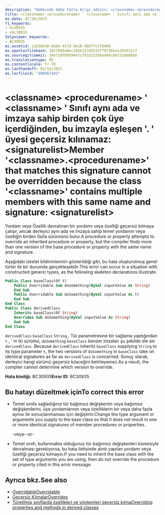 ```yaml
---
description: "Hakkında daha fazla bilgi edinin: <classname> <procedurename> ' <classname> ' sınıfı aynı ada ve imzaya sahip birden çok üye içerdiğinden, bu imzayla eşleşen '. ' üyesi geçersiz kılınamaz: <signaturelist>"
title: <classname> <procedurename> ' <classname> ' Sınıfı aynı ada ve imzaya sahip birden çok üye içerdiğinden, bu imzayla eşleşen '. ' üyesi geçersiz kılınamaz:<signaturelist>
ms.date: 07/20/2015
f1_keywords:
- bc30935
- vbc30935
helpviewer_keywords:
- BC30935
ms.assetid: 1165b630-668d-417d-9e18-9b8ffe7f6980
ms.openlocfilehash: 1017086a0ec193b327d551577973bb2e303012c7
ms.sourcegitcommit: 10e719780594efc781b15295e499c66f316068b8
ms.translationtype: MT
ms.contentlocale: tr-TR
ms.lasthandoff: 02/14/2021
ms.locfileid: "100457101"
---
```

# <a name="member-classnameprocedurename-that-matches-this-signature-cannot-be-overridden-because-the-class-classname-contains-multiple-members-with-this-same-name-and-signature-signaturelist"></a><span data-ttu-id="cf9e5-103">\<classname> \<procedurename> ' \<classname> ' Sınıfı aynı ada ve imzaya sahip birden çok üye içerdiğinden, bu imzayla eşleşen '. ' üyesi geçersiz kılınamaz:\<signaturelist></span><span class="sxs-lookup"><span data-stu-id="cf9e5-103">Member '\<classname>.\<procedurename>' that matches this signature cannot be overridden because the class '\<classname>' contains multiple members with this same name and signature: \<signaturelist></span></span>

<span data-ttu-id="cf9e5-104">Yordam veya Özellik devralınan bir yordamı veya özelliği geçersiz kılmaya çalışır, ancak derleyici aynı ada ve imzaya sahip temel yordamın veya özelliğin birden fazla sürümünü bulur.</span><span class="sxs-lookup"><span data-stu-id="cf9e5-104">A procedure or property attempts to override an inherited procedure or property, but the compiler finds more than one version of the base procedure or property with the same name and signature.</span></span>  
  
 <span data-ttu-id="cf9e5-105">Aşağıdaki iskelet bildirimlerinin gösterildiği gibi, bu hata oluşturulmuş genel türler ile bir durumda gerçekleşebilir.</span><span class="sxs-lookup"><span data-stu-id="cf9e5-105">This error can occur in a situation with constructed generic types, as the following skeleton declarations illustrate.</span></span>  
  
```vb  
Public Class baseClass(Of t)  
    Public Overridable Sub doSomething(ByVal inputValue As String)  
    End Sub  
    Public Overridable Sub doSomething(ByVal inputValue As t)  
    End Sub  
End Class  
Public Class derivedClass  
    Inherits baseClass(Of String)  
    Overrides Sub doSomething(ByVal inputValue As String)  
    End Sub  
End Class  
```  
  
 <span data-ttu-id="cf9e5-106">`derivedClass` `baseClass` `String` , Tür parametresine bir sağlama yaptığından `t` , ' ın iki sürümü, `doSomething` `baseClass` benzer imzaları şu şekilde ele alır `derivedClass` .</span><span class="sxs-lookup"><span data-stu-id="cf9e5-106">Because `derivedClass` inherits `baseClass` supplying `String` to its type parameter `t`, the two versions of `doSomething` in `baseClass` take on identical signatures as far as `derivedClass` is concerned.</span></span> <span data-ttu-id="cf9e5-107">Sonuç olarak, derleyici hangi sürümü geçersiz kılaceğini belirleyemez.</span><span class="sxs-lookup"><span data-stu-id="cf9e5-107">As a result, the compiler cannot determine which version to override.</span></span>  
  
 <span data-ttu-id="cf9e5-108">**Hata kimliği:** BC30935</span><span class="sxs-lookup"><span data-stu-id="cf9e5-108">**Error ID:** BC30935</span></span>  
  
## <a name="to-correct-this-error"></a><span data-ttu-id="cf9e5-109">Bu hatayı düzeltmek için</span><span class="sxs-lookup"><span data-stu-id="cf9e5-109">To correct this error</span></span>  
  
- <span data-ttu-id="cf9e5-110">Temel sınıfa sağladığınız tür bağımsız değişkenini veya bağımsız değişkenlerini, üye yordamlarının veya özelliklerin bir veya daha fazla aynısı ile sonuçlanmaması için değiştirin.</span><span class="sxs-lookup"><span data-stu-id="cf9e5-110">Change the type argument or arguments you supply to the base class so that it does not result in one or more identical signatures of member procedures or properties.</span></span>  
  
     <span data-ttu-id="cf9e5-111">-veya-</span><span class="sxs-lookup"><span data-stu-id="cf9e5-111">-or-</span></span>  
  
- <span data-ttu-id="cf9e5-112">Temel sınıfı, kullanmakta olduğunuz tür bağımsız değişkenleri kümesiyle devralması gerekiyorsa, bu hata iletisinde alıntı yapılan yordamı veya özelliği geçersiz kılmayın.</span><span class="sxs-lookup"><span data-stu-id="cf9e5-112">If you need to inherit the base class with the set of type arguments you are using, then do not override the procedure or property cited in this error message.</span></span>  
  
## <a name="see-also"></a><span data-ttu-id="cf9e5-113">Ayrıca bkz.</span><span class="sxs-lookup"><span data-stu-id="cf9e5-113">See also</span></span>

- [<span data-ttu-id="cf9e5-114">Overridable</span><span class="sxs-lookup"><span data-stu-id="cf9e5-114">Overridable</span></span>](../language-reference/modifiers/overridable.md)
- [<span data-ttu-id="cf9e5-115">Geçersiz Kılmalar</span><span class="sxs-lookup"><span data-stu-id="cf9e5-115">Overrides</span></span>](../language-reference/modifiers/overrides.md)
- [<span data-ttu-id="cf9e5-116">Türetilmiş sınıflarda özellikleri ve yöntemleri geçersiz kılma</span><span class="sxs-lookup"><span data-stu-id="cf9e5-116">Overriding properties and methods in derived classes</span></span>](../programming-guide/language-features/objects-and-classes/inheritance-basics.md#overriding-properties-and-methods-in-derived-classes)
